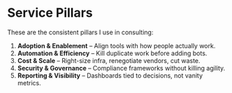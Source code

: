 # Service Pillars

These are the consistent pillars I use in consulting:

1. **Adoption & Enablement** – Align tools with how people actually work.  
2. **Automation & Efficiency** – Kill duplicate work before adding bots.  
3. **Cost & Scale** – Right-size infra, renegotiate vendors, cut waste.  
4. **Security & Governance** – Compliance frameworks without killing agility.  
5. **Reporting & Visibility** – Dashboards tied to decisions, not vanity metrics.  
